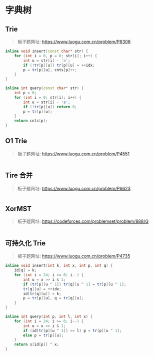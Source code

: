 # 字典树

## Trie

> 板子题网址: https://www.luogu.com.cn/problem/P8306

```cpp
inline void insert(const char* str) {
    for (int i = 0, p = 0; str[i]; i++) {
        int u = str[i] - 'a';
        if (!tr[p][u]) tr[p][u] = ++idx;
        p = tr[p][u], cnts[p]++;
    }
}

inline int query(const char* str) {
    int p = 0;
    for (int i = 0; str[i]; i++) {
        int u = str[i] - 'a';
        if (!tr[p][u]) return 0;
        p = tr[p][u];
    }
    return cnts[p];
}
```

## O1 Trie

> 板子题网址: https://www.luogu.com.cn/problem/P4551

```cpp

```

## Tire 合并

> 板子题网址: https://www.luogu.com.cn/problem/P6623

```cpp

```

## XorMST

> 板子题网址: https://codeforces.com/problemset/problem/888/G

```cpp

```

## 可持久化 Trie

> 板子题网址: https://www.luogu.com.cn/problem/P4735

```cpp
inline void insert(int k, int x, int p, int q) {
    id[q] = k;
    for (int i = 24; i >= 0; i--) {
        int u = x >> i & 1;
        if (tr[p][u ^ 1]) tr[q][u ^ 1] = tr[p][u ^ 1];
        tr[q][u] = ++idx;
        id[tr[q][u]] = k;
        p = tr[p][u], q = tr[q][u];
    }
}

inline int query(int p, int l, int x) {
    for (int i = 24; i >= 0; i--) {
        int u = x >> i & 1;
        if (id[tr[p][u ^ 1]] >= l) p = tr[p][u ^ 1];
        else p = tr[p][u];
    }
    return s[id[p]] ^ x;
}
```
